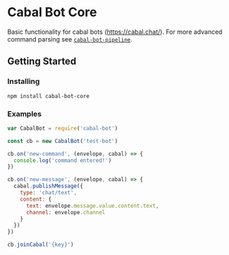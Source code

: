 # Cabal Bot Core
Basic functionality for cabal bots (https://cabal.chat/). For more advanced command parsing see [`cabal-bot-pipeline`](https://github.com/timgoeller/cabal-bot-pipeline).

## Getting Started 
### Installing
`npm install cabal-bot-core`

### Examples

```javascript
var CabalBot = require('cabal-bot')

const cb = new CabalBot('test-bot')

cb.on('new-command', (envelope, cabal) => {
  console.log('command entered!')
})

cb.on('new-message', (envelope, cabal) => {
  cabal.publishMessage({
    type: 'chat/text',
    content: {
      text: envelope.message.value.content.text,
      channel: envelope.channel
    }
  })
})

cb.joinCabal('{key}')
```
